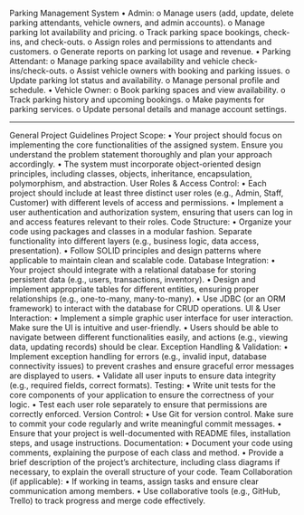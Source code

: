
Parking Management System
• Admin:
o Manage users (add, update, delete parking attendants, vehicle owners, and
admin accounts).
o Manage parking lot availability and pricing.
o Track parking space bookings, check-ins, and check-outs.
o Assign roles and permissions to attendants and customers.
o Generate reports on parking lot usage and revenue.
• Parking Attendant:
o Manage parking space availability and vehicle check-ins/check-outs.
o Assist vehicle owners with booking and parking issues.
o Update parking lot status and availability.
o Manage personal profile and schedule.
• Vehicle Owner:
o Book parking spaces and view availability.
o Track parking history and upcoming bookings.
o Make payments for parking services.
o Update personal details and manage account settings.

----------------------------------------------------------------------------------


General Project Guidelines
Project Scope:
• Your project should focus on implementing the core functionalities of the assigned
system. Ensure you understand the problem statement thoroughly and plan your
approach accordingly.
• The system must incorporate object-oriented design principles, including classes,
objects, inheritance, encapsulation, polymorphism, and abstraction.
User Roles & Access Control:
• Each project should include at least three distinct user roles (e.g., Admin, Staff,
Customer) with different levels of access and permissions.
• Implement a user authentication and authorization system, ensuring that users can
log in and access features relevant to their roles.
Code Structure:
• Organize your code using packages and classes in a modular fashion. Separate
functionality into different layers (e.g., business logic, data access, presentation).
• Follow SOLID principles and design patterns where applicable to maintain clean
and scalable code.
Database Integration:
• Your project should integrate with a relational database for storing persistent data
(e.g., users, transactions, inventory).
• Design and implement appropriate tables for different entities, ensuring proper
relationships (e.g., one-to-many, many-to-many).
• Use JDBC (or an ORM framework) to interact with the database for CRUD
operations.
UI & User Interaction:
• Implement a simple graphic user interface for user interaction. Make sure the UI is
intuitive and user-friendly.
• Users should be able to navigate between different functionalities easily, and
actions (e.g., viewing data, updating records) should be clear.
Exception Handling & Validation:
• Implement exception handling for errors (e.g., invalid input, database connectivity
issues) to prevent crashes and ensure graceful error messages are displayed to
users.
• Validate all user inputs to ensure data integrity (e.g., required fields, correct
formats).
Testing:
• Write unit tests for the core components of your application to ensure the
correctness of your logic.
• Test each user role separately to ensure that permissions are correctly enforced.
Version Control:
• Use Git for version control. Make sure to commit your code regularly and write
meaningful commit messages.
• Ensure that your project is well-documented with README files, installation steps,
and usage instructions.
Documentation:
• Document your code using comments, explaining the purpose of each class and
method.
• Provide a brief description of the project’s architecture, including class diagrams if
necessary, to explain the overall structure of your code.
Team Collaboration (if applicable):
• If working in teams, assign tasks and ensure clear communication among members.
• Use collaborative tools (e.g., GitHub, Trello) to track progress and merge code
effectively.

